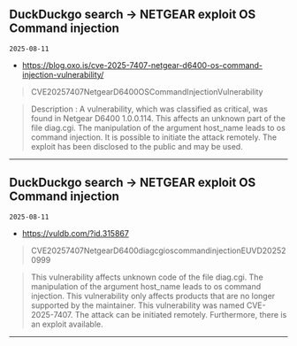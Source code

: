## DuckDuckgo search -> NETGEAR exploit OS Command injection
`2025-08-11`

* https://blog.oxo.is/cve-2025-7407-netgear-d6400-os-command-injection-vulnerability/

<blockquote>
 CVE20257407NetgearD6400OSCommandInjectionVulnerability
</blockquote>
<blockquote>
Description : A vulnerability, which was classified as critical, was found in Netgear D6400 1.0.0.114. This affects an unknown part of the file diag.cgi. The manipulation of the argument host_name leads to os command injection. It is possible to initiate the attack remotely. The exploit has been disclosed to the public and may be used.
</blockquote>

---

## DuckDuckgo search -> NETGEAR exploit OS Command injection
`2025-08-11`

* https://vuldb.com/?id.315867

<blockquote>
 CVE20257407NetgearD6400diagcgioscommandinjectionEUVD202520999
</blockquote>
<blockquote>
This vulnerability affects unknown code of the file diag.cgi. The manipulation of the argument host_name leads to os command injection. This vulnerability only affects products that are no longer supported by the maintainer. This vulnerability was named CVE-2025-7407. The attack can be initiated remotely. Furthermore, there is an exploit available.
</blockquote>

---

